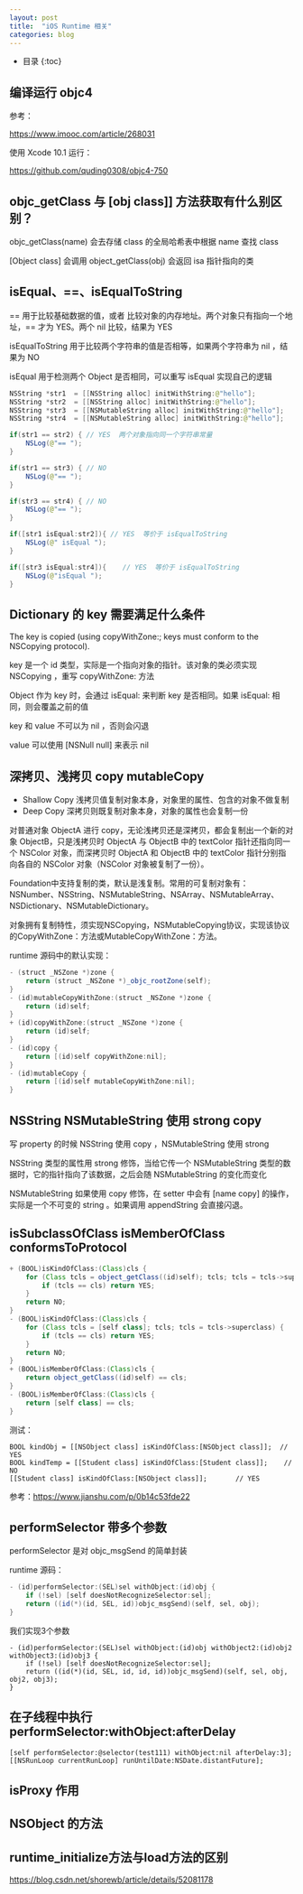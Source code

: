 ```yaml
---
layout: post
title:  "iOS Runtime 相关"
categories: blog
---
```


* 目录
{:toc}

## 编译运行 objc4

参考：

https://www.imooc.com/article/268031

使用 Xcode 10.1 运行：

https://github.com/quding0308/objc4-750


## objc_getClass 与 [obj class]] 方法获取有什么别区别？

objc_getClass(name) 会去存储 class 的全局哈希表中根据 name 查找 class

[Object class] 会调用  object_getClass(obj) 会返回 isa 指针指向的类


## isEqual、==、isEqualToString

== 用于比较基础数据的值，或者 比较对象的内存地址。两个对象只有指向一个地址，== 才为 YES。两个 nil 比较，结果为 YES

isEqualToString 用于比较两个字符串的值是否相等，如果两个字符串为 nil ，结果为 NO

isEqual 用于检测两个 Object 是否相同，可以重写 isEqual 实现自己的逻辑

``` java
NSString *str1  = [[NSString alloc] initWithString:@"hello"];
NSString *str2  = [[NSString alloc] initWithString:@"hello"];
NSString *str3  = [[NSMutableString alloc] initWithString:@"hello"];
NSString *str4  = [[NSMutableString alloc] initWithString:@"hello"];

if(str1 == str2) { // YES  两个对象指向同一个字符串常量
    NSLog(@"== ");
}

if(str1 == str3) { // NO
    NSLog(@"== ");
}

if(str3 == str4) { // NO
    NSLog(@"== ");
}

if([str1 isEqual:str2]){ // YES  等价于 isEqualToString
    NSLog(@" isEqual ");
}

if([str3 isEqual:str4]){    // YES  等价于 isEqualToString
    NSLog(@"isEqual ");
}

```

## Dictionary 的 key 需要满足什么条件

The key is copied (using copyWithZone:; keys must conform to the NSCopying protocol). 

key 是一个 id 类型，实际是一个指向对象的指针。该对象的类必须实现 NSCopying ，重写 copyWithZone: 方法

Object 作为 key 时，会通过 isEqual: 来判断 key 是否相同。如果 isEqual: 相同，则会覆盖之前的值

key 和 value 不可以为 nil ，否则会闪退

value 可以使用 [NSNull null] 来表示 nil

## 深拷贝、浅拷贝 copy mutableCopy

- Shallow Copy 浅拷贝值复制对象本身，对象里的属性、包含的对象不做复制
- Deep Copy 深拷贝则既复制对象本身，对象的属性也会复制一份

对普通对象 ObjectA 进行 copy，无论浅拷贝还是深拷贝，都会复制出一个新的对象 ObjectB，只是浅拷贝时 ObjectA 与 ObjectB 中的 textColor 指针还指向同一个 NSColor 对象，而深拷贝时 ObjectA 和 ObjectB 中的 textColor 指针分别指向各自的 NSColor 对象（NSColor 对象被复制了一份）。

Foundation中支持复制的类，默认是浅复制。常用的可复制对象有：NSNumber、NSString、NSMutableString、NSArray、NSMutableArray、NSDictionary、NSMutableDictionary。

对象拥有复制特性，须实现NSCopying，NSMutableCopying协议，实现该协议的CopyWithZone：方法或MutableCopyWithZone：方法。

runtime 源码中的默认实现：
``` java
- (struct _NSZone *)zone {
    return (struct _NSZone *)_objc_rootZone(self);
}
- (id)mutableCopyWithZone:(struct _NSZone *)zone {
    return (id)self;
}
+ (id)copyWithZone:(struct _NSZone *)zone {
    return (id)self;
}
- (id)copy {
    return [(id)self copyWithZone:nil];
}
- (id)mutableCopy {
    return [(id)self mutableCopyWithZone:nil];
}
```

## NSString NSMutableString 使用 strong copy

写 property 的时候 NSString 使用 copy ，NSMutableString 使用 strong

NSString 类型的属性用 strong 修饰，当给它传一个 NSMutableString 类型的数据时，它的指针指向了该数据，之后会随 NSMutableString 的变化而变化

NSMutableString 如果使用 copy 修饰，在 setter 中会有 [name copy] 的操作，实际是一个不可变的 string 。如果调用 appendString 会直接闪退。 


## isSubclassOfClass isMemberOfClass conformsToProtocol

``` java
+ (BOOL)isKindOfClass:(Class)cls {
    for (Class tcls = object_getClass((id)self); tcls; tcls = tcls->superclass) {
        if (tcls == cls) return YES;
    }
    return NO;
}
- (BOOL)isKindOfClass:(Class)cls {
    for (Class tcls = [self class]; tcls; tcls = tcls->superclass) {
        if (tcls == cls) return YES;
    }
    return NO;
}
+ (BOOL)isMemberOfClass:(Class)cls {
    return object_getClass((id)self) == cls;
}
- (BOOL)isMemberOfClass:(Class)cls {
    return [self class] == cls;
}
```

测试：

```
BOOL kindObj = [[NSObject class] isKindOfClass:[NSObject class]];  // YES
BOOL kindTemp = [[Student class] isKindOfClass:[Student class]];    // NO
[[Student class] isKindOfClass:[NSObject class]];       // YES
```

参考：https://www.jianshu.com/p/0b14c53fde22

## performSelector 带多个参数

performSelector 是对 objc_msgSend 的简单封装

runtime 源码：
``` java
- (id)performSelector:(SEL)sel withObject:(id)obj {
    if (!sel) [self doesNotRecognizeSelector:sel];
    return ((id(*)(id, SEL, id))objc_msgSend)(self, sel, obj);
}
```

我们实现3个参数

```
- (id)performSelector:(SEL)sel withObject:(id)obj withObject2:(id)obj2 withObject3:(id)obj3 {
    if (!sel) [self doesNotRecognizeSelector:sel];
    return ((id(*)(id, SEL, id, id, id))objc_msgSend)(self, sel, obj, obj2, obj3);
}
```

## 在子线程中执行 performSelector:withObject:afterDelay

```
[self performSelector:@selector(test111) withObject:nil afterDelay:3];
[[NSRunLoop currentRunLoop] runUntilDate:NSDate.distantFuture];
```


## isProxy 作用


## NSObject 的方法


## runtime_initialize方法与load方法的区别

https://blog.csdn.net/shorewb/article/details/52081178